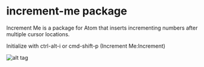 # increment-me package

Increment Me is a package for Atom that inserts incrementing numbers after multiple cursor locations.

Initialize with ctrl-alt-i or cmd-shift-p (Increment Me:Increment)

![alt tag](https://raw.githubusercontent.com/zdivozzo/increment-me/master/screencast.gif)
